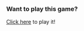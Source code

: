 ### Want to play this game?
[Click here](https://repl.it/@iRohitGaur/1-Do-You-Know-India?embed=1&output=1) to play it!
